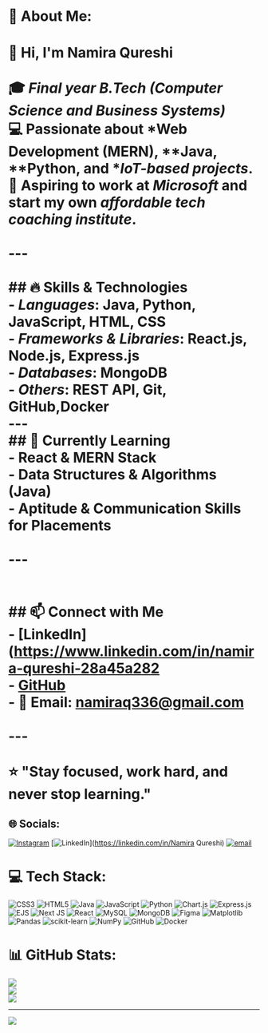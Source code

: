  # 💫 About Me:
# 👋 Hi, I'm Namira Qureshi<br><br>🎓 *Final year B.Tech (Computer Science and Business Systems)*  <br>💻 Passionate about *Web Development (MERN), **Java, **Python, and **IoT-based projects*.  <br>🚀 Aspiring to work at *Microsoft* and start my own *affordable tech coaching institute*.  <br><br>---<br><br>## 🔥 Skills & Technologies<br>- *Languages*: Java, Python, JavaScript, HTML, CSS<br>- *Frameworks & Libraries*: React.js, Node.js, Express.js<br>- *Databases*: MongoDB<br>- *Others*: REST API, Git, GitHub,Docker<br>---<br>## 🌱 Currently Learning<br>- React & MERN Stack  <br>- Data Structures & Algorithms (Java)  <br>- Aptitude & Communication Skills for Placements<br><br>---<br><br><br>## 📫 Connect with Me<br>- [LinkedIn](https://www.linkedin.com/in/namira-qureshi-28a45a282  <br>- [GitHub](https://github.com/Namira2)  <br>- 📧 Email: namiraq336@gmail.com<br><br>---<br><br>⭐ "Stay focused, work hard, and never stop learning."


## 🌐 Socials:
 [![Instagram](https://img.shields.io/badge/Instagram-%23E4405F.svg?logo=Instagram&logoColor=white)](https://instagram.com/_itz.nami19_) [![LinkedIn](https://img.shields.io/badge/LinkedIn-%230077B5.svg?logo=linkedin&logoColor=white)](https://linkedin.com/in/Namira Qureshi) [![email](https://img.shields.io/badge/Email-D14836?logo=gmail&logoColor=white)](mailto:namiraq336@gmail.com) 

# 💻 Tech Stack:
![CSS3](https://img.shields.io/badge/css3-%231572B6.svg?style=for-the-badge&logo=css3&logoColor=white) ![HTML5](https://img.shields.io/badge/html5-%23E34F26.svg?style=for-the-badge&logo=html5&logoColor=white) ![Java](https://img.shields.io/badge/java-%23ED8B00.svg?style=for-the-badge&logo=openjdk&logoColor=white) ![JavaScript](https://img.shields.io/badge/javascript-%23323330.svg?style=for-the-badge&logo=javascript&logoColor=%23F7DF1E) ![Python](https://img.shields.io/badge/python-3670A0?style=for-the-badge&logo=python&logoColor=ffdd54) ![Chart.js](https://img.shields.io/badge/chart.js-F5788D.svg?style=for-the-badge&logo=chart.js&logoColor=white) ![Express.js](https://img.shields.io/badge/express.js-%23404d59.svg?style=for-the-badge&logo=express&logoColor=%2361DAFB) ![EJS](https://img.shields.io/badge/ejs-%23B4CA65.svg?style=for-the-badge&logo=ejs&logoColor=black) ![Next JS](https://img.shields.io/badge/Next-black?style=for-the-badge&logo=next.js&logoColor=white) ![React](https://img.shields.io/badge/react-%2320232a.svg?style=for-the-badge&logo=react&logoColor=%2361DAFB) ![MySQL](https://img.shields.io/badge/mysql-4479A1.svg?style=for-the-badge&logo=mysql&logoColor=white) ![MongoDB](https://img.shields.io/badge/MongoDB-%234ea94b.svg?style=for-the-badge&logo=mongodb&logoColor=white) ![Figma](https://img.shields.io/badge/figma-%23F24E1E.svg?style=for-the-badge&logo=figma&logoColor=white) ![Matplotlib](https://img.shields.io/badge/Matplotlib-%23ffffff.svg?style=for-the-badge&logo=Matplotlib&logoColor=black) ![Pandas](https://img.shields.io/badge/pandas-%23150458.svg?style=for-the-badge&logo=pandas&logoColor=white) ![scikit-learn](https://img.shields.io/badge/scikit--learn-%23F7931E.svg?style=for-the-badge&logo=scikit-learn&logoColor=white) ![NumPy](https://img.shields.io/badge/numpy-%23013243.svg?style=for-the-badge&logo=numpy&logoColor=white) ![GitHub](https://img.shields.io/badge/github-%23121011.svg?style=for-the-badge&logo=github&logoColor=white) ![Docker](https://img.shields.io/badge/docker-%230db7ed.svg?style=for-the-badge&logo=docker&logoColor=white)
# 📊 GitHub Stats:
![](https://github-readme-stats.vercel.app/api?username=Namira2&theme=dark&hide_border=false&include_all_commits=true&count_private=false)<br/>
![](https://nirzak-streak-stats.vercel.app/?user=Namira2&theme=dark&hide_border=false)<br/>
![](https://github-readme-stats.vercel.app/api/top-langs/?username=Namira2&theme=dark&hide_border=false&include_all_commits=true&count_private=false&layout=compact)

---
[![](https://visitcount.itsvg.in/api?id=Namira2&icon=0&color=0)](https://visitcount.itsvg.in)

<!-- Proudly created with GPRM ( https://gprm.itsvg.in ) -->

<!---
Namira2/Namira2 is a ✨ special ✨ repository because its `README.md` (this file) appears on your GitHub profile.
You can click the Preview link to take a look at your changes.
--->
